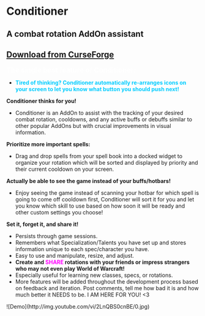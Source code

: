 # Conditioner

## A combat rotation AddOn assistant

## [Download from CurseForge](https://www.curseforge.com/wow/addons/conditioner)

<p><span style="text-decoration: underline; color: #FFFFFF; font-size: 18px;"><b>The single best feature of Conditioner:</b></span></p>
<ul>
<li><span style="color: #00ccff;"><b>Tired of thinking? Conditioner automatically re-arranges icons on your screen to let you know what button you should push next!</b></span></li>
</ul>
<p><b>Conditioner thinks for you!</b></p>
<ul>
<li>Conditioner is an AddOn to assist with the tracking of your desired combat rotation, cooldowns, and any active buffs or debuffs similar to other popular AddOns but with crucial improvements in visual information.</li>
</ul>
<p><strong>Prioritize more important spells:</strong></p>
<ul>
<li>Drag and drop spells from your spell book into a docked widget to organize your rotation which will be sorted and displayed by priority and their current cooldown on your screen.</li>
</ul>
<p><strong>Actually be able to see the game instead of your buffs/hotbars!</strong></p>
<ul>
<li>Enjoy seeing the game instead of scanning your hotbar for which spell is going to come off cooldown first, Conditioner will sort it for you and let you know which skill to use based on how soon it will be ready and other custom settings you choose!</li>
</ul>
<p><strong>Set it, forget it, and share it!</strong></p>
<ul>
<li>Persists through game sessions.</li>
<li>Remembers what Specialization/Talents you have set up and stores information unique to each spec/character you have.</li>
<li>Easy to use and manipulate, resize, and adjust.</li>
<li><strong>Create and <span style="color: #ff00ff;">SHARE </span>rotations with your friends or impress strangers who may not even play World of Warcraft!</strong></li>
<li>Especially useful for learning new classes, specs, or rotations.</li>
<li>More features will be added throughout the development process based on feedback and iteration. Post comments, tell me how bad it is and how much better it NEEDS to be. I AM HERE FOR YOU! &lt;3</li>
</ul>
![Demo](http://img.youtube.com/vi/2LnQBS0cnBE/0.jpg)
